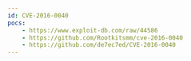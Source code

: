 ```yaml
---
id: CVE-2016-0040
pocs: 
    - https://www.exploit-db.com/raw/44586
    - https://github.com/Rootkitsmm/cve-2016-0040
    - https://github.com/de7ec7ed/CVE-2016-0040
---
```

